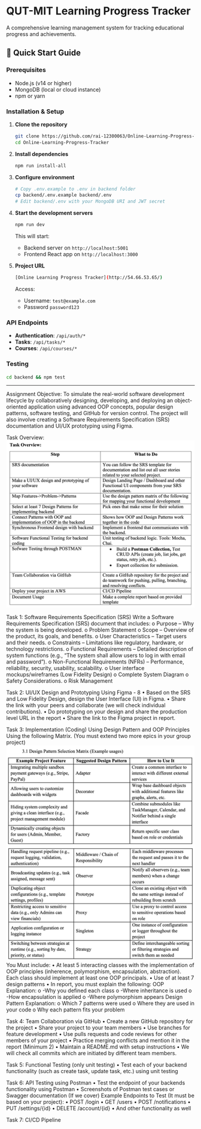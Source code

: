 
# QUT-MIT Learning Progress Tracker

A comprehensive learning management system for tracking educational progress and achievements.

## 🚀 Quick Start Guide

### Prerequisites
- Node.js (v14 or higher)
- MongoDB (local or cloud instance)
- npm or yarn

### Installation & Setup

1. **Clone the repository**
   ```bash
   git clone https://github.com/rai-12300063/Online-Learning-Progress-Tracker.git
   cd Online-Learning-Progress-Tracker
   ```

2. **Install dependencies**
   ```bash
   npm run install-all
   ```

3. **Configure environment**
   ```bash
   # Copy .env.example to .env in backend folder
   cp backend/.env.example backend/.env
   # Edit backend/.env with your MongoDB URI and JWT secret
   ```

4. **Start the development servers**
   ```bash
   npm run dev
   ```
   This will start:
   - Backend server on `http://localhost:5001`
   - Frontend React app on `http://localhost:3000`

5. **Project URL**
   ```bash
   [Online Learning Progress Tracker](http://54.66.53.65/)
   ```
   Access:
   - Username: `test@example.com`
   - Password `password123`

### API Endpoints
- **Authentication**: `/api/auth/*`
- **Tasks**: `/api/tasks/*`
- **Courses**: `/api/courses/*`

### Testing
```bash
cd backend && npm test
```
---
Assignment Objective:
To simulate the real-world software development lifecycle by collaboratively designing, developing, and deploying an object-oriented application using advanced OOP concepts, popular design patterns, software testing, and GitHub for version control. The project will also involve creating a Software Requirements Specification (SRS) documentation and UI/UX prototyping
using Figma.

Task Overview:
![alt text](image.png)

Task 1: Software Requirements Specification (SRS)
Write a Software Requirements Specification (SRS) document that includes:
o Purpose – Why the system is being developed.
o Problem Statement
o Scope – Overview of the product, its goals, and benefits.
o User Characteristics – Target users and their needs.
o Constraints – Limitations like regulatory, hardware, or technology
restrictions.
o Functional Requirements – Detailed description of system functions (e.g.,
“The system shall allow users to log in with email and password”).
o Non-Functional Requirements (NFRs) – Performance, reliability, security,
usability, scalability.
o User interface mockups/wireframes (Low Fidelity Design)
o Complete System Diagram
o Safety Considerations.
o Risk Management

Task 2: UI/UX Design and Prototyping Using Figma - 8
• Based on the SRS and Low Fidelity Design, design the User Interface (UI) in Figma.
• Share the link with your peers and collaborate (we will check individual contributions).
• Do prototyping on your design and share the production level URL in the report
• Share the link to the Figma project in report.

Task 3: Implementation (Coding) Using Design Pattern and OOP Principles Using the following Matrix. (You must extend two more epics in your group project)
![alt text](image-1.png)
![alt text](image-2.png)
You Must include:
• At least 5 interacting classes with the implementation of OOP principles (inherence,
polymorphism, encapsulation, abstraction). Each class should implement at least one
OOP principals.
• Use of at least 7 design patterns
• In report, you must explain the following:
OOP Explanation:
o -Why you defined each class
o -Where inheritance is used
o -How encapsulation is applied
o -Where polymorphism appears
Design Pattern Explanation:
o Which 7 patterns were used
o Where they are used in your code
o Why each pattern fits your problem

Task 4: Team Collaboration via GitHub
• Create a new GitHub repository for the project
• Share your project to your team members
• Use branches for feature development
• Use pulls requests and code reviews for other members of your project
• Practice merging conflicts and mention it in the report (Minimum 2)
• Maintain a README.md with setup instructions
• We will check all commits which are initiated by different team members.

Task 5: Functional Testing (only unit testing)
• Test each of your backend functionality (such as create task, update task, etc.) using unit
testing

Task 6: API Testing using Postman
• Test the endpoint of your backends functionality using Postman
• Screenshots of Postman test cases or Swagger documentation (If we cover)
Example Endpoints to Test (It must be based on your project):
• POST /login
• GET /users
• POST /notifications
• PUT /settings/{id}
• DELETE /account/{id}
• And other functionality as well

Task 7: CI/CD Pipeline


